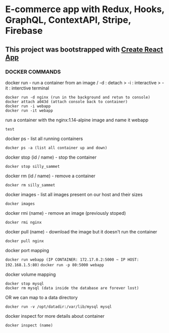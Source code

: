 # E-commerce app with Redux, Hooks, GraphQL, ContextAPI, Stripe, Firebase

## This project was bootstrapped with [Create React App](https://github.com/facebook/create-react-app)

### DOCKER COMMANDS

docker run - run a container from an image / -d : detach > -i : interactive > -it : interctive terminal

```docker run nginx (if the image is no present on docker it will be downloaded)
docker run -d nginx (run in the background and retun to console)
docker attach a043d (attach console back to container)
docker run -i webapp
docker run -it webapp
```

run a container with the nginx:1.14-alpine image and name it webapp

```docker run --name webapp nginx:1.14-alpine
test
```

docker ps - list all running containers

```docker ps (id, image, command, created, status, ports, names)
docker ps -a (list all container up and down)
```

docker stop (id / name) - stop the container

```docker stop 796856ac413d
docker stop silly_sammet
```

docker rm (id / name) - remove a container

```docker rm 796856ac413d
docker rm silly_sammet
```

docker images - list all images present on our host and their sizes

`docker images`

docker rmi (name) - remove an image (previously stoped)

`docker rmi nginx`

docker pull (name) - download the image but it doesn't run the container

`docker pull nginx`

docker port mapping

`docker run webapp (IP CONTAINER: 172.17.0.2:5000 ~ IP HOST: 192.168.1.5:80)`
`docker run -p 80:5000 webapp`

docker volume mapping

```docker run mysql
docker stop mysql
docker rm mysql (data inside the database are forever lost)
```

OR we can map to a data directory

`docker run -v /opt/datadir:/var/lib/mysql mysql`

docker inspect for more details about container

`docker inspect (name)`
